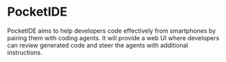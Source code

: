 # PocketIDE

PocketIDE aims to help developers code effectively from smartphones by pairing them with coding agents. It will provide a web UI where developers can review generated code and steer the agents with additional instructions.
